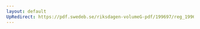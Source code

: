 ```yaml
---
layout: default
UpRedirect: https://pdf.swedeb.se/riksdagen-volumeG-pdf/199697/reg_199697/reg_199697_0409.pdf
---
```

